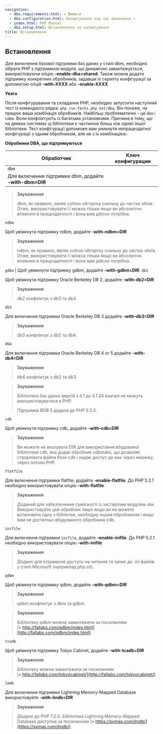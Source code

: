 ```yaml
---
navigation:
  - dba.requirements.html: « Вимоги
  - dba.configuration.html: Налаштування під час виконання »
  - index.html: PHP Manual
  - dba.setup.html: Встановлення та налаштування
title: Встановлення
---
```

## Встановлення

Для включення базової підтримки баз даних у стилі dbm, необхідно зібрати PHP з підтримкою модуля, що динамічно завантажується, використовуючи опцію **\-enable-dba=shared**. Також можна додати підтримку конкретних обробників, задавши їх скрипту конфігурації за допомогою опцій **\-with-XXXX** або **\-enable-XXXX**

**Увага**

Після конфігурування та складання PHP, необхідно запустити наступний тест із командного рядка: `php run-tests.php ext/dba`. Він покаже, чи працює ваша комбінація обробників. Найбільш проблематичні – це `dbm` і `ndbm`. Вони конфліктують із багатьма установками. Причина в тому, що на деяких системах ці бібліотеки є частиною більш ніж однієї іншої бібліотеки. Тест конфігурації допоможе вам уникнути непрацездатної конфігурації з одним обробником, але не з їх комбінацією.

**Обробники DBA, що підтримуються**

| Обработчик | Ключ конфигурации |
| --- | --- |
| `dbm` |  |
| Для включення підтримки dbm, додайте **\-with-dbm=DIR** |  |

> **Зауваження**
> 
> dbm, як правило, являє собою обгортку схильну до частих збоїв. Отже, використовувати її можна тільки якщо ви абсолютно впевнені в працездатності і вона вам дійсно потрібна.

`ndbm`

Щоб увімкнути підтримку ndbm, додайте **\-with-ndbm=DIR**

> **Зауваження**
> 
> ndbm, як правило, являє собою обгортку схильну до частих збоїв. Отже, використовувати її можна тільки якщо ви абсолютно впевнені в працездатності і вона вам дійсно потрібна.

`gdbm` | Щоб увімкнути підтримку gdbm, додайте **\-with-gdbm=DIR**. `db2`

Щоб увімкнути підтримку Oracle Berkeley DB 2, додайте **\-with-db2=DIR**

> **Зауваження**
> 
> db2 конфліктує з db3 та db4.

`db3`

Для включення підтримки Oracle Berkeley DB 3 додайте **\-with-db3=DIR**

> **Зауваження**
> 
> db3 конфліктує з db2 та db4.

`db4`

Для включення підтримки Oracle Berkeley DB 4 or 5 додайте **\-with-db4=DIR**

> **Зауваження**
> 
> db4 конфліктує з db2 та db3.

> **Зауваження**
> 
> Бібліотеки баз даних версій з 4.1 до 4.1.24 взагалі не можуть використовуватися в PHP.
> 
> Підтримка BDB 5 додана до PHP 5.3.3.

`cdb`

Щоб увімкнути підтримку cdb, додайте **\-with-cdb=DIR**

> **Зауваження**
> 
> Ви можете не вказувати DIR для використання вбудованої бібліотеки cdb, яка додає обробник cdbmake, що дозволяє створювати файли бази cdb і надає доступ до них через мережу, через потоки PHP.

`flatfile`

Для включення підтримки flatfile, додайте **\-enable-flatfile**. До PHP 5.2.1 необхідно використовувати опцію **\-with-flatfile**

> **Зауваження**
> 
> Доданий для забезпечення сумісності із застарілим модулем `dbm`. Використовуйте цей обробник лише якщо ви не можете встановити одну з бібліотек, необхідну іншим обробником і якщо вам не достатньо вбудованого обробника cdb.

`inifile`

Для включення підтримки `inifile`, додайте **\-enable-inifile**. До PHP 5.2.1 необхідно використовувати опцію **\-with-inifile**

> **Зауваження**
> 
> Додано для отримання доступу на читання та запис до .ini файлів у стилі Microsoft (наприклад php.ini).

`qdbm`

Щоб увімкнути підтримку qdbm, додайте **\-with-qdbm=DIR**

> **Зауваження**
> 
> qdbm конфліктує з dbm та gdbm.

> **Зауваження**
> 
> Бібліотеку qdbm можна завантажити за посиланням [» http://fallabs.com/qdbm/index.html](http://fallabs.com/qdbm/index.html)

`tcadb`

Щоб увімкнути підтримку Tokyo Cabinet, додайте **\-with-tcadb=DIR**

> **Зауваження**
> 
> Бібліотеку можна завантажити за посиланням [» http://fallabs.com/tokyocabinet/](http://fallabs.com/tokyocabinet/)

`lmdb`

Для включення підтримки Lightning Memory-Mapped Database використовуйте **\-with-lmdb=DIR**

> **Зауваження**
> 
> Додано до PHP 7.2.0. Бібліотека Lightning Memory-Mapped Database доступна за посиланням [» https://symas.com/lmdb/](https://symas.com/lmdb/)
